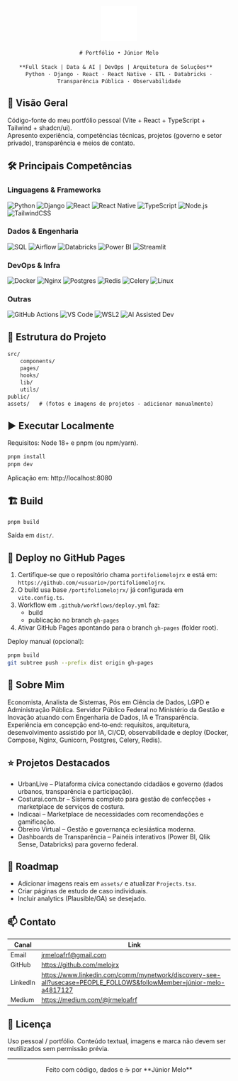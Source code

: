 <div align="center">
	<img src="./public/logo-white.svg" alt="Logo Júnior Melo" width="80" height="80" />
  
	# Portfólio • Júnior Melo
  
	**Full Stack | Data & AI | DevOps | Arquitetura de Soluções**  
	Python · Django · React · React Native · ETL · Databricks · Transparência Pública · Observabilidade
</div>

## 📌 Visão Geral
Código-fonte do meu portfólio pessoal (Vite + React + TypeScript + Tailwind + shadcn/ui).  
Apresento experiência, competências técnicas, projetos (governo e setor privado), transparência e meios de contato.

## 🛠 Principais Competências

### Linguagens & Frameworks
![Python](https://img.shields.io/badge/Python-3776AB?logo=python&logoColor=white)
![Django](https://img.shields.io/badge/Django-092E20?logo=django&logoColor=white)
![React](https://img.shields.io/badge/React-20232A?logo=react&logoColor=61DAFB)
![React Native](https://img.shields.io/badge/React%20Native-20232A?logo=react&logoColor=61DAFB)
![TypeScript](https://img.shields.io/badge/TypeScript-3178C6?logo=typescript&logoColor=white)
![Node.js](https://img.shields.io/badge/Node.js-339933?logo=node.js&logoColor=white)
![TailwindCSS](https://img.shields.io/badge/TailwindCSS-06B6D4?logo=tailwindcss&logoColor=white)

### Dados & Engenharia
![SQL](https://img.shields.io/badge/SQL-336791?logo=postgresql&logoColor=white)
![Airflow](https://img.shields.io/badge/Apache%20Airflow-017CEE?logo=apache-airflow&logoColor=white)
![Databricks](https://img.shields.io/badge/Databricks-FF3621?logo=databricks&logoColor=white)
![Power BI](https://img.shields.io/badge/Power%20BI-F2C811?logo=powerbi&logoColor=black)
![Streamlit](https://img.shields.io/badge/Streamlit-FF4B4B?logo=streamlit&logoColor=white)

### DevOps & Infra
![Docker](https://img.shields.io/badge/Docker-2496ED?logo=docker&logoColor=white)
![Nginx](https://img.shields.io/badge/Nginx-009639?logo=nginx&logoColor=white)
![Postgres](https://img.shields.io/badge/PostgreSQL-4169E1?logo=postgresql&logoColor=white)
![Redis](https://img.shields.io/badge/Redis-DC382D?logo=redis&logoColor=white)
![Celery](https://img.shields.io/badge/Celery-37814A?logo=celery&logoColor=white)
![Linux](https://img.shields.io/badge/Linux-FCC624?logo=linux&logoColor=black)

### Outras
![GitHub Actions](https://img.shields.io/badge/GitHub%20Actions-2088FF?logo=github-actions&logoColor=white)
![VS Code](https://img.shields.io/badge/VS%20Code-007ACC?logo=visual-studio-code&logoColor=white)
![WSL2](https://img.shields.io/badge/WSL2-4D4D4D?logo=linux&logoColor=white)
![AI Assisted Dev](https://img.shields.io/badge/AI%20Coding-9146FF?logo=openai&logoColor=white)

## 📂 Estrutura do Projeto
```
src/
	components/
	pages/
	hooks/
	lib/
	utils/
public/
assets/   # (fotos e imagens de projetos - adicionar manualmente)
```

## ▶️ Executar Localmente

Requisitos: Node 18+ e pnpm (ou npm/yarn).

```bash
pnpm install
pnpm dev
```

Aplicação em: http://localhost:8080

## 🏗 Build
```bash
pnpm build
```
Saída em `dist/`.

## 🚀 Deploy no GitHub Pages

1. Certifique-se que o repositório chama `portifoliomelojrx` e está em: `https://github.com/<usuario>/portifoliomelojrx`.
2. O build usa base `/portifoliomelojrx/` já configurada em `vite.config.ts`.
3. Workflow em `.github/workflows/deploy.yml` faz:
	 - build
	 - publicação no branch `gh-pages`
4. Ativar GitHub Pages apontando para o branch `gh-pages` (folder root).

Deploy manual (opcional):
```bash
pnpm build
git subtree push --prefix dist origin gh-pages
```

## 👤 Sobre Mim
Economista, Analista de Sistemas, Pós em Ciência de Dados, LGPD e Administração Pública. Servidor Público Federal no Ministério da Gestão e Inovação atuando com Engenharia de Dados, IA e Transparência. Experiência em concepção end‑to‑end: requisitos, arquitetura, desenvolvimento assistido por IA, CI/CD, observabilidade e deploy (Docker, Compose, Nginx, Gunicorn, Postgres, Celery, Redis).

## ⭐ Projetos Destacados
- UrbanLive – Plataforma cívica conectando cidadãos e governo (dados urbanos, transparência e participação).
- Costurai.com.br – Sistema completo para gestão de confecções + marketplace de serviços de costura.
- Indicaai – Marketplace de necessidades com recomendações e gamificação.
- Obreiro Virtual – Gestão e governança eclesiástica moderna.
- Dashboards de Transparência – Painéis interativos (Power BI, Qlik Sense, Databricks) para governo federal.

## 🧭 Roadmap
- Adicionar imagens reais em `assets/` e atualizar `Projects.tsx`.
- Criar páginas de estudo de caso individuais.
- Incluir analytics (Plausible/GA) se desejado.

## 📫 Contato
| Canal | Link |
|-------|------|
| Email | [jrmeloafrf@gmail.com](mailto:jrmeloafrf@gmail.com) |
| GitHub | https://github.com/melojrx |
| LinkedIn | https://www.linkedin.com/comm/mynetwork/discovery-see-all?usecase=PEOPLE_FOLLOWS&followMember=júnior-melo-a4817127 |
| Medium | https://medium.com/@jrmeloafrf |

## 📄 Licença
Uso pessoal / portfólio. Conteúdo textual, imagens e marca não devem ser reutilizados sem permissão prévia.

---

<div align="center">
Feito com código, dados e ☕ por **Júnior Melo**
</div>


